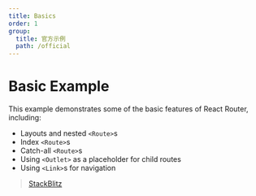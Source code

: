 ```yaml
---
title: Basics
order: 1
group:
  title: 官方示例
  path: /official
---
```


# Basic Example

This example demonstrates some of the basic features of React Router, including:

- Layouts and nested `<Route>`s
- Index `<Route>`s
- Catch-all `<Route>`s
- Using `<Outlet>` as a placeholder for child routes
- Using `<Link>`s for navigation

> [StackBlitz](https://stackblitz.com/github/remix-run/react-router/tree/main/examples/basic?file=src/App.tsx)

<code src='../../demos/official/basic' iframe="500" />
